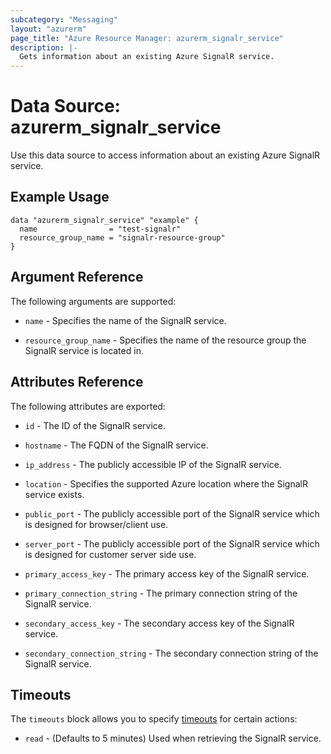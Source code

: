 ```yaml
---
subcategory: "Messaging"
layout: "azurerm"
page_title: "Azure Resource Manager: azurerm_signalr_service"
description: |-
  Gets information about an existing Azure SignalR service.
---
```


# Data Source: azurerm_signalr_service

Use this data source to access information about an existing Azure SignalR service.

## Example Usage

```hcl
data "azurerm_signalr_service" "example" {
  name                = "test-signalr"
  resource_group_name = "signalr-resource-group"
}
```

## Argument Reference

The following arguments are supported:

* `name` - Specifies the name of the SignalR service.

* `resource_group_name` - Specifies the name of the resource group the SignalR service is located in.

## Attributes Reference

The following attributes are exported:

* `id` - The ID of the SignalR service.

* `hostname` - The FQDN of the SignalR service.

* `ip_address` - The publicly accessible IP of the SignalR service.

* `location` - Specifies the supported Azure location where the SignalR service exists.

* `public_port` - The publicly accessible port of the SignalR service which is designed for browser/client use.

* `server_port` - The publicly accessible port of the SignalR service which is designed for customer server side use.

* `primary_access_key` - The primary access key of the SignalR service.

* `primary_connection_string` - The primary connection string of the SignalR service.

* `secondary_access_key` - The secondary access key of the SignalR service.

* `secondary_connection_string` - The secondary connection string of the SignalR service.

## Timeouts

The `timeouts` block allows you to specify [timeouts](https://www.terraform.io/language/resources/syntax#operation-timeouts) for certain actions:

* `read` - (Defaults to 5 minutes) Used when retrieving the SignalR service.
